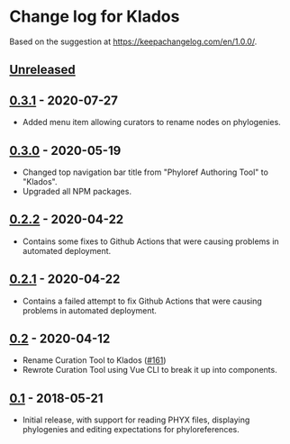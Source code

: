 # Change log for Klados

Based on the suggestion at https://keepachangelog.com/en/1.0.0/.

## [Unreleased]

## [0.3.1] - 2020-07-27
- Added menu item allowing curators to rename nodes on phylogenies.

## [0.3.0] - 2020-05-19
- Changed top navigation bar title from "Phyloref Authoring Tool" to "Klados".
- Upgraded all NPM packages.

## [0.2.2] - 2020-04-22
- Contains some fixes to Github Actions that were causing problems in
  automated deployment.

## [0.2.1] - 2020-04-22
- Contains a failed attempt to fix Github Actions that were causing
  problems in automated deployment.

## [0.2] - 2020-04-12
- Rename Curation Tool to Klados ([#161](https://github.com/phyloref/curation-tool/issues/161))
- Rewrote Curation Tool using Vue CLI to break it up into components.

## [0.1] - 2018-05-21
- Initial release, with support for reading PHYX files, displaying phylogenies
  and editing expectations for phyloreferences.

[0.1]: https://github.com/phyloref/klados/releases/tag/v0.1
[0.2]: https://github.com/phyloref/klados/releases/tag/v0.2
[0.2.1]: https://github.com/phyloref/klados/releases/tag/v0.2.1
[0.2.2]: https://github.com/phyloref/klados/releases/tag/v0.2.2
[0.3.0]: https://github.com/phyloref/klados/releases/tag/v0.3.0
[0.3.1]: https://github.com/phyloref/klados/releases/tag/v0.3.1
[Unreleased]: https://github.com/phyloref/curation-tool/compare/v0.3.0...HEAD
